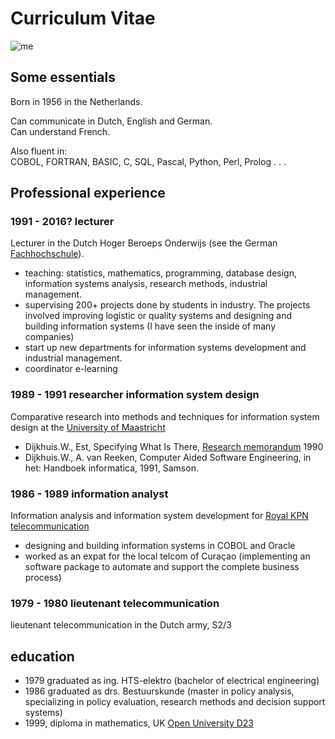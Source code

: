 
# Curriculum Vitae

![me](http://i.imgur.com/KSM3FNW.jpg)

## Some essentials

Born in 1956 in the Netherlands.  

Can communicate in Dutch, English and German.  
Can understand French.

Also fluent in:  
COBOL, FORTRAN, BASIC, C, SQL, Pascal, Python, Perl, Prolog . . .    

## Professional experience

### 1991 - 2016? lecturer 
Lecturer in the Dutch Hoger Beroeps Onderwijs (see the German [Fachhochschule](http://en.wikipedia.org/wiki/Hochschule)).
- teaching: statistics, mathematics, programming, database design, information systems analysis, research methods, industrial management.
- supervising 200+ projects done by students in industry. The projects involved improving logistic or quality systems and designing and building information systems (I have seen the inside of many companies) 
- start up new departments for information systems development and industrial management.
- coordinator e-learning

### 1989 - 1991 researcher information system design

Comparative research into methods and techniques for information system design at the [University of Maastricht](http://en.wikipedia.org/wiki/Maastricht_University#School_of_Business_and_Economics) 

- Dijkhuis.W., Est, Specifying What Is There, [Research memorandum](http://www.amazon.co.uk/Specifying-Research-memorandum-Economics-University/dp/B0018R3OXO) 1990  
- Dijkhuis.W., A. van Reeken, Computer Aided Software Engineering, in het: Handboek informatica, 1991, Samson.

### 1986 - 1989 information analyst

Information analysis and information system development for [Royal KPN telecommunication](http://en.wikipedia.org/wiki/KPN) 
- designing and building information systems in COBOL and Oracle
- worked as an expat for the local telcom of Curaçao (implementing an software package to automate and support the complete business process)  

### 1979 - 1980 lieutenant telecommunication
lieutenant telecommunication in the Dutch army, S2/3


## education

- 1979 graduated as ing. HTS-elektro (bachelor of electrical engineering)
- 1986 graduated as drs. Bestuurskunde (master in policy analysis, specializing in policy evaluation, research methods and decision support systems)
- 1999, diploma in mathematics, UK [Open University D23](https://msds.open.ac.uk/students/study/undergraduate/qualification/d23)    
 